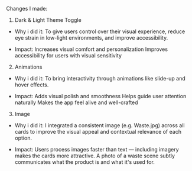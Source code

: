 Changes I made:

1. Dark & Light Theme Toggle
- Why i did it:
To give users control over their visual experience, reduce eye strain in low-light environments, and improve accessibility.

- Impact:
Increases visual comfort and personalization
Improves accessibility for users with visual sensitivity

2. Animations
- Why i did it:
To bring interactivity through animations like slide-up and hover effects.

- Impact:
Adds visual polish and smoothness
Helps guide user attention naturally
Makes the app feel alive and well-crafted

3. Image
- Why i did it:
 I integrated a consistent image (e.g. Waste.jpg) across all cards to improve the visual appeal and contextual relevance of each option. 

- Impact:
Users process images faster than text — including imagery makes the cards more attractive.
A photo of a waste scene subtly communicates what the product is and what it's used for.





